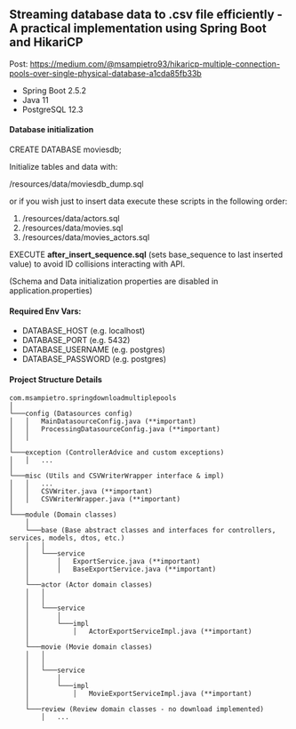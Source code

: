 ## Streaming database data to .csv file efficiently - A practical implementation using Spring Boot and HikariCP

Post: https://medium.com/@msampietro93/hikaricp-multiple-connection-pools-over-single-physical-database-a1cda85fb33b

- Spring Boot 2.5.2
- Java 11
- PostgreSQL 12.3

#### Database initialization

CREATE DATABASE moviesdb;

Initialize tables and data with: 

/resources/data/moviesdb_dump.sql

or if you wish just to insert data execute these scripts in the following order:
1) /resources/data/actors.sql
2) /resources/data/movies.sql
3) /resources/data/movies_actors.sql
   
EXECUTE __after_insert_sequence.sql__ (sets base_sequence to last inserted value) to avoid ID collisions interacting with API.

(Schema and Data initialization properties are disabled in application.properties)

#### Required Env Vars:
- DATABASE_HOST (e.g. localhost)
- DATABASE_PORT (e.g. 5432)
- DATABASE_USERNAME (e.g. postgres)
- DATABASE_PASSWORD (e.g. postgres)


#### Project Structure Details

```
com.msampietro.springdownloadmultiplepools
│
└───config (Datasources config)
│   │   MainDatasourceConfig.java (**important)
│   │   ProcessingDatasourceConfig.java (**important)
│   │
│   
└───exception (ControllerAdvice and custom exceptions)
│   │   ...
│ 
└───misc (Utils and CSVWriterWrapper interface & impl)
│   │   ...
│   │   CSVWriter.java (**important)
│   │   CSVWriterWrapper.java (**important)
│  
└───module (Domain classes)
    │
    └───base (Base abstract classes and interfaces for controllers, services, models, dtos, etc.)
    │   │
    │   └───service
    │       │   ExportService.java (**important)
    │       │   BaseExportService.java (**important)
    │
    └───actor (Actor domain classes)
    │   │
    │   │
    │   └───service
    │       │
    │       └───impl
    │           │   ActorExportServiceImpl.java (**important)
    │
    └───movie (Movie domain classes)
    │   │
    │   │
    │   └───service
    │       │
    │       └───impl
    │           │   MovieExportServiceImpl.java (**important)
    │
    └───review (Review domain classes - no download implemented)
        │   ...
    
```

